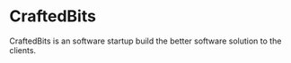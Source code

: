 # CraftedBits
CraftedBits is an software startup build the better software solution to the clients.
